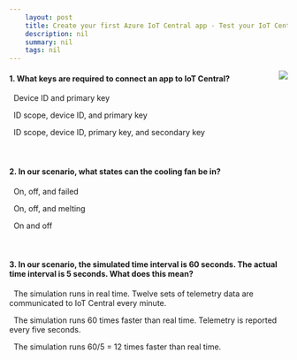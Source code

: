 ```yaml
---
    layout: post
    title: Create your first Azure IoT Central app - Test your IoT Central device
    description: nil
    summary: nil
    tags: nil
---
```



 <a target="_blank" href="https://docs.microsoft.com/en-us/learn/modules/create-your-first-iot-central-app/6-test-your-iot-device/"><i class="fas fa-external-link-alt"></i> </a>
 <img align="right" src="https://docs.microsoft.com/en-us/learn/achievements/iot/iot-central-refrigerated-truck-module.svg">
####  1. What keys are required to connect an app to IoT Central?


<i class='far fa-square'></i> &nbsp;&nbsp;Device ID and primary key

<i class='fas fa-check-square' style='color: Dodgerblue;'></i> &nbsp;&nbsp;ID scope, device ID, and primary key

<i class='far fa-square'></i> &nbsp;&nbsp;ID scope, device ID, primary key, and secondary key
<br />
<br />
<br />

####  2. In our scenario, what states can the cooling fan be in?


<i class='fas fa-check-square' style='color: Dodgerblue;'></i> &nbsp;&nbsp;On, off, and failed

<i class='far fa-square'></i> &nbsp;&nbsp;On, off, and melting

<i class='far fa-square'></i> &nbsp;&nbsp;On and off
<br />
<br />
<br />

####  3. In our scenario, the simulated time interval is 60 seconds. The actual time interval is 5 seconds. What does this mean?


<i class='far fa-square'></i> &nbsp;&nbsp;The simulation runs in real time. Twelve sets of telemetry data are communicated to IoT Central every minute.

<i class='far fa-square'></i> &nbsp;&nbsp;The simulation runs 60 times faster than real time. Telemetry is reported every five seconds.

<i class='fas fa-check-square' style='color: Dodgerblue;'></i> &nbsp;&nbsp;The simulation runs 60/5 = 12 times faster than real time.
<br />
<br />
<br />
